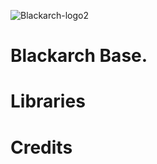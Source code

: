 
![Blackarch-logo2](https://github.com/user-attachments/assets/21546202-b5bb-4eb8-8391-bde947fdf2e4)


# Blackarch Base.

# Libraries

# Credits
